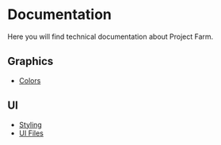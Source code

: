# Documentation
Here you will find technical documentation about Project Farm.

## Graphics
 - [Colors](./Graphics/Colors.md)

## UI
- [Styling](./UI/Styling.md)
- [UI Files](./UI/UIFiles.md)